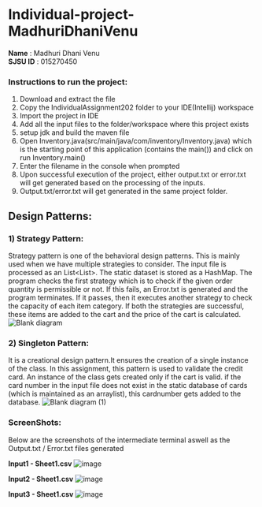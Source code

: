 # Individual-project-MadhuriDhaniVenu

**Name** : Madhuri Dhani Venu <br />
**SJSU ID** : 015270450

### Instructions to run the project:
1) Download and extract the file
2) Copy the IndividualAssignment202 folder to your IDE(Intellij) workspace
3) Import the project in IDE
4) Add all the input files to the folder/workspace where this project exists
5) setup jdk and build the maven file
6)  Open Inventory.java(src/main/java/com/inventory/Inventory.java) which is the starting point of this application (contains the main()) and click on run Inventory.main()
7) Enter the filename in the console when prompted
8) Upon successful execution of the project, either output.txt or error.txt will get generated based on the processing of the inputs.
9) Output.txt/error.txt will get generated in the same project folder.
 
## Design Patterns:
### 1) Strategy Pattern:
Strategy pattern is one of the behavioral design patterns. This is mainly used when we have multiple strategies to consider.
The input file is processed as an List<List<String>>. The static dataset is stored as a HashMap. 
The program checks the first strategy which is to check if the given order quantity is permissible or not. If this fails, an Error.txt is generated and the program terminates. If it passes, then it executes another strategy to check the capacity of each item category.
If both the strategies are successful, these items are added to the cart and the price of the cart is calculated.
![Blank diagram](https://user-images.githubusercontent.com/77411174/144794785-b4b4f9c6-45bc-4118-a71e-65b68e56e609.png)

 
### 2) Singleton Pattern:
It is a creational design pattern.It ensures the creation of a single instance of the class.
In this assignment, this pattern is used to validate the credit card. An instance of the class gets created only if the cart is valid. if the card number in the input file does not exist in the static database of cards (which is maintained as an arraylist), this cardnumber gets added to the database. 
  ![Blank diagram (1)](https://user-images.githubusercontent.com/77411174/144794831-9bc5c9bb-bd55-4478-90c6-bd6528e21e05.png)

 
 ### ScreenShots:<br />
 Below are the screenshots of the intermediate terminal aswell as the Output.txt / Error.txt files generated
  
 **Input1 - Sheet1.csv**
  ![image](https://user-images.githubusercontent.com/77411174/144794963-2778edad-ed00-450b-8e61-155f6b0885a7.png)

  
 **Input2 - Sheet1.csv**
  ![image](https://user-images.githubusercontent.com/77411174/144795020-783e46dc-2f29-4806-a4f4-494e3609eb0a.png)

  
  **Input3 - Sheet1.csv**
  ![image](https://user-images.githubusercontent.com/77411174/144795065-f3a7a058-954f-4ba2-8569-04200286d46c.png)

